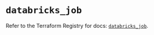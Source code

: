 # `databricks_job`

Refer to the Terraform Registry for docs: [`databricks_job`](https://registry.terraform.io/providers/databricks/databricks/1.37.0/docs/resources/job).
